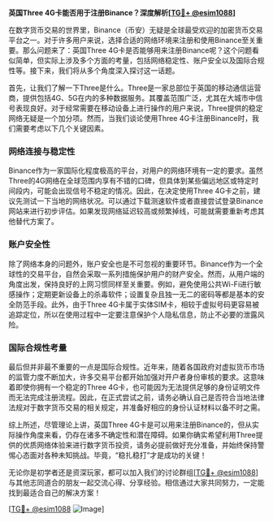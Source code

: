 **英国Three 4G卡能否用于注册Binance？深度解析[[TG💪+ @esim1088](https://t.me/s/esim1088)]**

在数字货币交易的世界里，Binance（币安）无疑是全球最受欢迎的加密货币交易平台之一。对于许多用户来说，选择合适的网络环境来注册和使用Binance至关重要。那么问题来了：英国Three 4G卡是否能够用来注册Binance呢？这个问题看似简单，但实际上涉及多个方面的考量，包括网络稳定性、账户安全以及国际合规性等。接下来，我们将从多个角度深入探讨这一话题。

首先，让我们了解一下Three是什么。Three是一家总部位于英国的移动通信运营商，提供包括4G、5G在内的多种数据服务。其覆盖范围广泛，尤其在大城市中信号表现良好。对于经常需要在移动设备上进行操作的用户来说，Three提供的稳定网络无疑是一个加分项。然而，当我们谈论使用Three 4G卡注册Binance时，我们需要考虑以下几个关键因素。

### 网络连接与稳定性

Binance作为一家国际化程度极高的平台，对用户的网络环境有一定的要求。虽然Three的4G网络在全球范围内享有不错的口碑，但具体到某些偏远地区或特定时间段内，可能会出现信号不稳定的情况。因此，在决定使用Three 4G卡之前，建议先测试一下当地的网络状况。可以通过下载测速软件或者直接尝试登录Binance网站来进行初步评估。如果发现网络延迟较高或频繁掉线，可能就需要重新考虑其他替代方案了。

### 账户安全性

除了网络本身的问题外，账户安全也是不可忽视的重要环节。Binance作为一个全球性的交易平台，自然会采取一系列措施保护用户的财产安全。然而，从用户端的角度出发，保持良好的上网习惯同样至关重要。例如，避免使用公共Wi-Fi进行敏感操作；定期更新设备上的杀毒软件；设置复杂且独一无二的密码等都是基本的安全防范手段。此外，由于Three 4G卡属于实体SIM卡，相较于虚拟号码更容易被追踪定位，所以在使用过程中一定要注意保护个人隐私信息，防止不必要的泄露风险。

### 国际合规性考量

最后但并非最不重要的一点是国际合规性。近年来，随着各国政府对虚拟货币市场的监管力度不断加大，许多交易平台都开始加强对开户者身份审核的要求。这意味着即使你拥有一个稳定的Three 4G卡，也可能因为无法提供足够的身份证明文件而无法完成注册流程。因此，在正式尝试之前，请务必确认自己是否符合当地法律法规对于数字货币交易的相关规定，并准备好相应的身份认证材料以备不时之需。

综上所述，尽管理论上讲，英国Three 4G卡是可以用来注册Binance的，但从实际操作角度来看，仍存在诸多不确定性和潜在障碍。如果你确实希望利用Three提供的优质网络体验来进行数字货币投资，请务必提前做好充分准备，并始终保持警惕心态面对各种未知挑战。毕竟，“稳扎稳打”才是成功的关键！

无论你是初学者还是资深玩家，都可以加入我们的讨论群组[[TG💪+ @esim1088](https://t.me/s/esim1088)]与其他志同道合的朋友一起交流心得、分享经验。相信通过大家共同努力，一定能找到最适合自己的解决方案！ 

[[TG💪+ @esim1088](https://t.me/s/esim1088) ![Image](https://i.postimg.cc/4NQfJmqS/Snipaste-2025-05-13-00-14-12.png)]